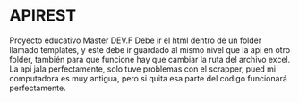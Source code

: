 # APIREST
Proyecto educativo Master DEV.F
Debe ir el html dentro de un folder llamado templates, y este debe ir guardado al mismo nivel que la api en otro folder, también para que funcione 
hay que cambiar la ruta del archivo excel.
La api jala perfectamente, solo tuve problemas con el scrapper, pued mi computadora es muy antigua, pero si quita esa parte del codigo funcionará perfectamente.
